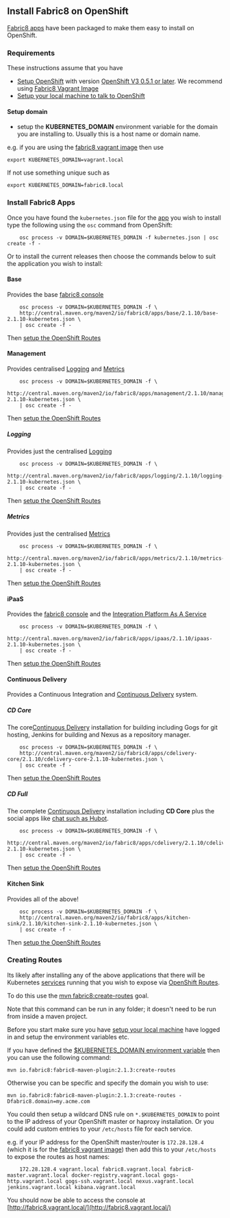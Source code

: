 ## Install Fabric8 on OpenShift

[Fabric8 apps](fabric8Apps.html) have been packaged to make them easy to install on OpenShift.

### Requirements

These instructions assume that you have 
* [Setup OpenShift](setupOpenShift.html) with version [OpenShift V3 0.5.1 or later](http://www.openshift.org/). We recommend using [Fabric8 Vagrant Image](openShiftWithFabric8Vagrant.html)
* [Setup your local machine to talk to OpenShift](setupLocalHost.html) 

#### Setup domain

* setup the **KUBERNETES_DOMAIN** environment variable for the domain you are installing to. Usually this is a host name or domain name.

e.g. if you are using the [fabric8 vagrant image](openShiftWithFabric8Vagrant.html) then use

```
export KUBERNETES_DOMAIN=vagrant.local
```

If not use something unique such as

```
export KUBERNETES_DOMAIN=fabric8.local
```

### Install Fabric8 Apps

Once you have found the `kubernetes.json` file for the [app](fabric8Apps.html) you wish to install type the following using the `osc` command from OpenShift:
 
		osc process -v DOMAIN=$KUBERNETES_DOMAIN -f kubernetes.json | osc create -f -

Or to install the current releases then choose the commands below to suit the application you wish to install:

#### Base

Provides the base [fabric8 console](console.html)

		osc process -v DOMAIN=$KUBERNETES_DOMAIN -f \
		http://central.maven.org/maven2/io/fabric8/apps/base/2.1.10/base-2.1.10-kubernetes.json \
		| osc create -f -

Then [setup the OpenShift Routes](#creating-routes)

#### Management

Provides centralised [Logging](logging.html) and [Metrics](metrics.html)

		osc process -v DOMAIN=$KUBERNETES_DOMAIN -f \
		http://central.maven.org/maven2/io/fabric8/apps/management/2.1.10/management-2.1.10-kubernetes.json \
		| osc create -f -

Then [setup the OpenShift Routes](#creating-routes)

##### Logging

Provides just the centralised [Logging](logging.html)

		osc process -v DOMAIN=$KUBERNETES_DOMAIN -f \
		http://central.maven.org/maven2/io/fabric8/apps/logging/2.1.10/logging-2.1.10-kubernetes.json \
		| osc create -f -

Then [setup the OpenShift Routes](#creating-routes)

##### Metrics

Provides just the centralised [Metrics](metrics.html)

		osc process -v DOMAIN=$KUBERNETES_DOMAIN -f \
		http://central.maven.org/maven2/io/fabric8/apps/metrics/2.1.10/metrics-2.1.10-kubernetes.json \
		| osc create -f -

Then [setup the OpenShift Routes](#creating-routes)

#### iPaaS

Provides the [fabric8 console](console.html) and the [Integration Platform As A Service](ipaas.html)

		osc process -v DOMAIN=$KUBERNETES_DOMAIN -f \
		http://central.maven.org/maven2/io/fabric8/apps/ipaas/2.1.10/ipaas-2.1.10-kubernetes.json \
		| osc create -f -

Then [setup the OpenShift Routes](#creating-routes)

#### Continuous Delivery

Provides a Continuous Integration and [Continuous Delivery](cdelivery.html) system.

##### CD Core

The core[Continuous Delivery](cdelivery.html) installation for building including Gogs for git hosting, Jenkins for building and Nexus as a repository manager.

		osc process -v DOMAIN=$KUBERNETES_DOMAIN -f \
		http://central.maven.org/maven2/io/fabric8/apps/cdelivery-core/2.1.10/cdelivery-core-2.1.10-kubernetes.json \
		| osc create -f -
 
Then [setup the OpenShift Routes](#creating-routes)

##### CD Full

The complete [Continuous Delivery](cdelivery.html) installation including **CD Core** plus the social apps like [chat such as Hubot](chat.html).

		osc process -v DOMAIN=$KUBERNETES_DOMAIN -f \
		http://central.maven.org/maven2/io/fabric8/apps/cdelivery/2.1.10/cdelivery-2.1.10-kubernetes.json \
		| osc create -f -
 
Then [setup the OpenShift Routes](#creating-routes)

#### Kitchen Sink

Provides all of the above!

		osc process -v DOMAIN=$KUBERNETES_DOMAIN -f \
		http://central.maven.org/maven2/io/fabric8/apps/kitchen-sink/2.1.10/kitchen-sink-2.1.10-kubernetes.json \
		| osc create -f -

Then [setup the OpenShift Routes](#creating-routes)

### Creating Routes

Its likely after installing any of the above applications that there will be Kubernetes [services](services.html) running that you wish to expose via [OpenShift Routes](http://docs.openshift.org/latest/admin_guide/router.html).

To do this use the [mvn fabric8:create-routes](mavenFabric8CreateRoutes.html) goal. 

Note that this command can be run in any folder; it doesn't need to be run from inside a maven project.

Before you start make sure you have [setup your local machine](setupLocalHost.html) have logged in and setup the environment variables etc.

If you have defined the [$KUBERNETES_DOMAIN environment variable](#setup-domain) then you can use the following command:

    mvn io.fabric8:fabric8-maven-plugin:2.1.3:create-routes

Otherwise you can be specific and specify the domain you wish to use:

    mvn io.fabric8:fabric8-maven-plugin:2.1.3:create-routes -Dfabric8.domain=my.acme.com

You could then setup a wildcard DNS rule on `*.$KUBERNETES_DOMAIN` to point to the IP address of your OpenShift master or haproxy installation. Or you could add custom entries to your `/etc/hosts` file for each service.
                                                                                                         
e.g. if your IP address for the OpenShift master/router is `172.28.128.4` (which it is for the [fabric8 vagrant image](openShiftWithFabric8Vagrant.html)) then add this to your `/etc/hosts` to expose the routes as host names:

		172.28.128.4 vagrant.local fabric8.vagrant.local fabric8-master.vagrant.local docker-registry.vagrant.local gogs-http.vagrant.local gogs-ssh.vagrant.local nexus.vagrant.local jenkins.vagrant.local kibana.vagrant.local

You should now be able to access the console at [http://fabric8.vagrant.local/](http://fabric8.vagrant.local/)
